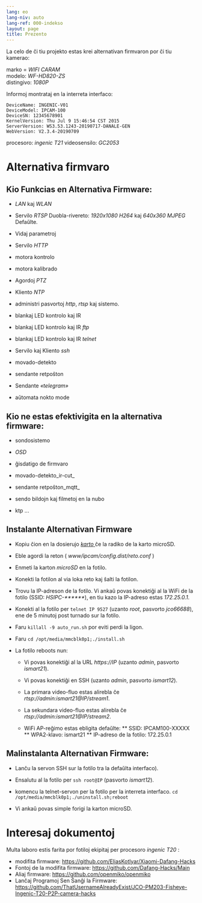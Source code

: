 ```yaml
---
lang: eo
lang-niv: auto
lang-ref: 000-indekso
layout: page
title: Prezento
---
```


La celo de ĉi tiu projekto estas krei alternativan firmvaron por ĉi tiu kamerao:

marko = _WIFI CARAM_  
modelo: _WF-HD820-ZS_  
distingivo: _1080P_

Informoj montrataj en la interreta interfaco:
```
DeviceName: INGENIC-V01
DeviceModel: IPCAM-100
DeviceSN: 12345678901
KernelVersion: Thu Jul 9 15:46:54 CST 2015
ServerVersion: WS3.53.1243-20190717-DANALE-GEN
WebVersion: V2.3.4-20190709
```

procesoro: _ingenic T21_
videosensilo: _GC2053_

# Alternativa firmvaro

## Kio Funkcias en Alternativa Firmware:

* _LAN_  kaj  _WLAN_ 

* Servilo  _RTSP_  Duobla-rivereto:  _1920x1080 H264_  kaj  _640x360 MJPEG_  Defaŭlte. 

* Vidaj parametroj

* Servilo  _HTTP_ 

* motora kontrolo

* motora kalibrado

* Agordoj  _PTZ_ 

* Kliento  _NTP_ 

* administri pasvortoj  _http_,  _rtsp_  kaj sistemo. 

* blankaj LED kontrolo kaj IR 

* blankaj LED kontrolo kaj IR  _ftp_

* blankaj LED kontrolo kaj IR  _telnet_

* Servilo kaj Kliento  _ssh_ 

* movado-detekto

* sendante retpoŝton

* Sendante  _«telegram»_ 

* aŭtomata nokto mode 


## Kio ne estas efektivigita en la alternativa firmware:

* sondosistemo

* _OSD_

* ĝisdatigo de firmvaro

* movado-detekto_ir-cut_

* sendante retpoŝton_mqtt_

* sendo bildojn kaj filmetoj en la nubo 

* ktp ...


## Instalante Alternativan Firmware

* Kopiu ĉion en la dosierujo [ _karto_ ](https://github.com/jmichault/ipcam-100/tree/master/karto) ĉe la radiko de la karto microSD.

* Eble agordi la reton ( _www/ipcam/config.dist/reto.conf_ )

* Enmeti la karton  _microSD_  en la fotilo. 

* Konekti la fotilon al via loka reto kaj ŝalti la fotilon.

* Trovu la IP-adreson de la fotilo. Vi ankaŭ povas konektiĝi al la WiFi de la fotilo (SSID: _HSIPC-******_), en tiu kazo la IP-adreso estas _172.25.0.1_.

* Konekti al la fotilo per `telnet IP 9527` (uzanto _root_, pasvorto _jco66688_), ene de 5 minutoj post turnado sur la fotilo.

* Faru `killall -9 auto_run.sh` por eviti perdi la ligon.

* Faru `cd /opt/media/mmcblk0p1;./install.sh`

* La fotilo reboots nun: 

    * Vi povas konektiĝi al la URL _https://IP_ (uzanto _admin_, pasvorto _ismart21_).

    * Vi povas konektiĝi en SSH (uzanto _admin_, pasvorto _ismart12_).

    * La primara video-fluo estas alirebla ĉe _rtsp://admin:ismart21@IP/stream1_.

    * La sekundara video-fluo estas alirebla ĉe _rtsp://admin:ismart21@IP/stream2_.

    *  WiFi AP-reĝimo estas ebligita defaŭlte: 
     **  SSID: IPCAM100-XXXXX 
     **  WPA2-klavo: ismart21 
     **  IP-adreso de la fotilo: 172.25.0.1 

## Malinstalanta Alternativan Firmware:

* Lanĉu la servon SSH sur la fotilo tra la defaŭlta interfaco).

* Ensalutu al la fotilo per `ssh root@IP` (pasvorto _ismart12_).

* komencu la telnet-servon per la fotilo per la interreta interfaco. `cd /opt/media/mmcblk0p1;./uninstall.sh;reboot`


* Vi ankaŭ povas simple forigi la karton microSD.


# Interesaj dokumentoj

Multa laboro estis farita por fotiloj ekipitaj per procesoro  _ingenic T20_ : 
 *  modifita firmware:  <https://github.com/EliasKotlyar/Xiaomi-Dafang-Hacks> 
 *  Fontoj de la modifita firmware:  <https://github.com/Dafang-Hacks/Main> 
 *  Aliaj firmware:  <https://github.com/openmiko/openmiko> 
 *  Lanĉaj Programoj Sen Ŝanĝi la Firmware:  <https://github.com/ThatUsernameAlreadyExist/JCO-PM203-Fisheye-Ingenic-T20-P2P-camera-hacks> 

